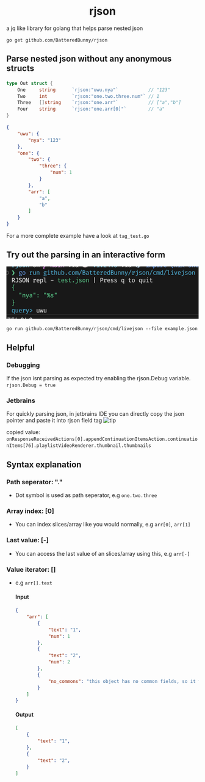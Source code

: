 <h1 align="center">rjson</h1>

a jq like library for golang that helps parse nested json

```
go get github.com/BatteredBunny/rjson
```

## Parse nested json without any anonymous structs
```go
type Out struct {
	One     string      `rjson:"uwu.nya"`           // "123"
	Two     int         `rjson:"one.two.three.num"` // 1
	Three   []string    `rjson:"one.arr"`           // ["a","b"]
    Four    string      `rjson:"one.arr[0]"`        // "a"
}
```

```json
{
    "uwu": {
        "nya": "123"
    },
    "one": {
        "two": {
            "three": {
                "num": 1
            }
        },
        "arr": [
            "a",
            "b"
        ]
    }
}
```

For a more complete example have a look at `tag_test.go`

## Try out the parsing in an interactive form

![cli example](cli-example.png)

```
go run github.com/BatteredBunny/rjson/cmd/livejson --file example.json
```

## Helpful

### Debugging
If the json isnt parsing as expected try enabling the rjson.Debug variable.
```rjson.Debug = true```

### Jetbrains
For quickly parsing json, in jetbrains IDE you can directly copy the json pointer and paste it into rjson field tag
![tip](jetbrains-copy.png)

copied value: ``onResponseReceivedActions[0].appendContinuationItemsAction.continuationItems[76].playlistVideoRenderer.thumbnail.thumbnails``


## Syntax explanation

### Path seperator: "."
- Dot symbol is used as path seperator, e.g `one.two.three`

### Array index: [0]
- You can index slices/array like you would normally, e.g `arr[0]`, `arr[1]`

### Last value: [-]
- You can access the last value of an slices/array using this, e.g `arr[-]`

### Value iterator: []

- e.g `arr[].text`

    #### Input
    ```json
	{
	    "arr": [
	        {
	            "text": "1",
	            "num": 1
	        },
	        {
	            "text": "2",
	            "num": 2
	        },
	        {
	            "no_commons": "this object has no common fields, so it wont be included"
	        }
	    ]
	}
    ```

    #### Output
    ```json
    [
        {
            "text": "1",
        },
        {
            "text": "2",
        }
    ]
    ```
